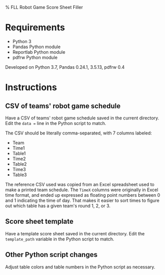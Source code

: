 % FLL Robot Game Score Sheet Filler

# Requirements

- Python 3
- Pandas Python module
- Reportlab Python module
- pdfrw Python module

Developed on Python 3.7, Pandas 0.24.1, 3.5.13, pdfrw 0.4

# Instructions

## CSV of teams' robot game schedule

Have a CSV of teams' robot game schedule saved in the current directory. Edit the `data =` line in the Python script to match.

The CSV should be literally comma-separated, with 7 columns labeled:

- Team
- Time1
- Table1
- Time2
- Table2
- Time3
- Table3

The reference CSV used was copied from an Excel spreadsheet used to make a printed team schedule.
The `TimeX` columns were originally in Excel time format, and ended up expressed as floating point numbers between 0 and 1 indicating the time of day.
That makes it easier to sort times to figure out which table has a given team's round 1, 2, or 3.

## Score sheet template

Have a template score sheet saved in the current directory. Edit the `template_path` variable in the Python script to match.

## Other Python script changes

Adjust table colors and table numbers in the Python script as necessary.
